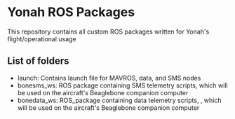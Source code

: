 # Yonah ROS Packages

This repository contains all custom ROS packages written for Yonah's flight/operational usage

## List of folders

* launch: Contains launch file for MAVROS, data, and SMS nodes
* bonesms_ws: ROS package containing SMS telemetry scripts, which will be used on the aircraft's Beaglebone companion computer
* bonedata_ws: ROS_package containing data telemetry scripts, , which will be used on the aircraft's Beaglebone companion computer
